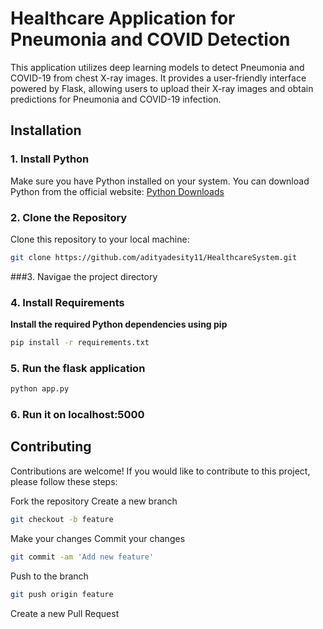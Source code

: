 # Healthcare Application for Pneumonia and COVID Detection

This application utilizes deep learning models to detect Pneumonia and COVID-19 from chest X-ray images. It provides a user-friendly interface powered by Flask, allowing users to upload their X-ray images and obtain predictions for Pneumonia and COVID-19 infection.

## Installation

### 1. Install Python

Make sure you have Python installed on your system. You can download Python from the official website: [Python Downloads](https://www.python.org/downloads/)

### 2. Clone the Repository

Clone this repository to your local machine:

```bash
git clone https://github.com/adityadesity11/HealthcareSystem.git
```
###3. Navigae the project directory
### 4. Install Requirements
**Install the required Python dependencies using pip**
```bash
pip install -r requirements.txt

```

### 5. Run the flask application
```bash
python app.py
```

### 6. Run it on localhost:5000



## Contributing
Contributions are welcome! If you would like to contribute to this project, please follow these steps:

Fork the repository
Create a new branch 
``` bash 
git checkout -b feature 
```
Make your changes
Commit your changes 
```bash
git commit -am 'Add new feature'
```
Push to the branch 
``` bash
git push origin feature
```
Create a new Pull Request
